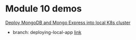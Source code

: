 # Module 10 demos

[Deploy MongoDB and Mongo Express into local K8s cluster](https://github.com/jadedjelly/nana-techworld-devops-bootcamp/blob/main/demo_projects/M10_K8/M10_K8_README.MD#deploy-mongodb-and-mongo-express-into-local-k8s-cluster)
- branch: deploying-local-app [link](https://github.com/jadedjelly/M10_K8_demos/tree/deploying-local-app)



